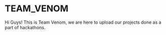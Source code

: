 # TEAM_VENOM
Hi Guys! This is Team Venom, we are here to upload our projects done as a part of hackathons.
